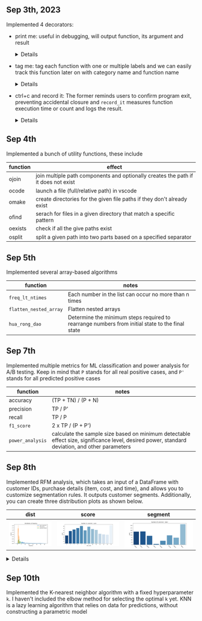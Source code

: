 ## Sep 3th, 2023

Implemented 4 decorators:
    
- print me: useful in debugging, will output function, its argument and result
  <details>

  ```py
  @print_me
  def add(x, y): return x+y 

  >>> add(2, 3) 
  add(2, 3) = 5
  ```
  </details>

- tag me: tag each function with one or multiple labels and we can easily track this function later on with category name and function name
  <details>

  ```py
  @tag_me('dynamic programming')
  @lru_cache()
  def fib(n):
    if n <= 2: return 1
    return fib(n-1) + fib(n-2)
  >>> fib(5)
  ```
  </details>

- ctrl+c and record it: The former reminds users to confirm program exit, preventing accidental closure and `record_it` measures function execution time or count and logs the result.
  <details>

  ```py
  @record_it(stat='time', name="timing function")
  @record_it(stat='count', name="count function")
  @ctrl_c
  def calculate_million_numbers(num):
    x = 0
    for _ in range(num): x += 1
  >>> calculate_million_numbers(1_000_000)
  ```
  </details>

## Sep 4th

Implemented a bunch of utility functions, these include

| function | effect                                          |
| -------- | ----------------------------------------------- |
| ojoin    | join multiple path components and optionally creates the path if it does not exist  |
| ocode    | launch a file (full/relative path) in vscode    |
| omake    | create directories for the given file paths if they don't already exist |
| ofind    | serach for files in a given directory that match a specific pattern  |
| oexists  | check if all the give paths exist |
| osplit   | split a given path into two parts based on a specified separator |

## Sep 5th

Implemented several array-based algorithms

| function         | notes                                           |
| --------         | ----------------------------------------------- |
| `freq_lt_ntimes` | Each number in the list can occur no more than n times |
| `flatten_nested_array` | Flatten nested arrays |
| `hua_rong_dao`   | Determine the minimum steps required to rearrange numbers from initial state to the final state |

## Sep 7th

Implemented multiple metrics for ML classification and power analysis for A/B testing. Keep in mind that `P` stands for all real positive cases, and `P'` stands for all predicted positive cases

| function         | notes                                           |
| --------         | ----------------------------------------------- |
| accuracy         | (TP + TN) / (P + N)                             |
| precision        | TP / P'                                         |
| recall           | TP / P                                          |
| `f1_score`       | 2 x TP / (P + P')                               |
| `power_analysis` | calculate the sample size based on minimum detectable effect size, significance level, desired power, standard deviation, and other parameters |

## Sep 8th

Implemented RFM analysis, which takes an input of a DataFrame with customer IDs, purchase details (item, cost, and time), and allows you to customize segmentation rules. It outputs customer segments. Additionally, you can create three distribution plots as shown below.

| dist   | score | segment |
| ------ | ------| ------ |
| ![](./figs/dist_of_freq.png) | ![](./figs/count_of_score.png) | ![](./figs/count_of_label.png) |

<details>

```py
df = (
  pd.read_csv(data_path)                                    # read data file
  .pipe(clean_names)                                        # clean column names
  .count_cumulative_unique('customer_name', 'customer_id')  # obtain customer id
  .currency_column_to_numeric("sales")                      # convert currencies
  .rename(columns = {'sales': 'order_amount'})              # rename column
)  
rfm = RFM(df)
```
</details>

## Sep 10th

Implemented the K-nearest neighbor algorithm with a fixed hyperparameter `k`. I haven't included the elbow method for selecting the optimal `k` yet. KNN is a lazy learning algorithm that relies on data for predictions, without constructing a parametric model
